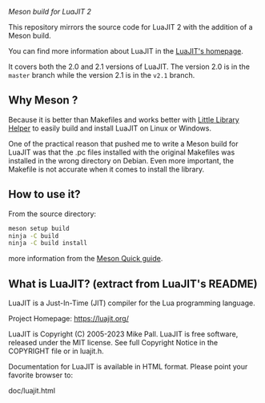 *Meson build for LuaJIT 2*

This repository mirrors the source code for LuaJIT 2 with the addition of a Meson build.

You can find more information about LuaJIT in the [LuaJIT's homepage](http://luajit.org/).

It covers both the 2.0 and 2.1 versions of LuaJIT.
The version 2.0 is in the `master` branch while the version 2.1 is in the `v2.1` branch.

## Why Meson ?

Because it is better than Makefiles and works better with [Little Library Helper](https://github.com/franko/lhelper) to easily build and install LuaJIT on Linux or Windows.

One of the practical reason that pushed me to write a Meson build for LuaJIT was that the .pc files installed with the original Makefiles was installed in the wrong directory on Debian. Even more important, the Makefile is not accurate when it comes to install the library.

## How to use it?

From the source directory:

```sh
meson setup build
ninja -C build
ninja -C build install
```
more information from the [Meson Quick guide](https://mesonbuild.com/Quick-guide.html).

## What is LuaJIT? (extract from LuaJIT's README)

LuaJIT is a Just-In-Time (JIT) compiler for the Lua programming language.

Project Homepage: https://luajit.org/

LuaJIT is Copyright (C) 2005-2023 Mike Pall.
LuaJIT is free software, released under the MIT license.
See full Copyright Notice in the COPYRIGHT file or in luajit.h.

Documentation for LuaJIT is available in HTML format.
Please point your favorite browser to:

 doc/luajit.html

